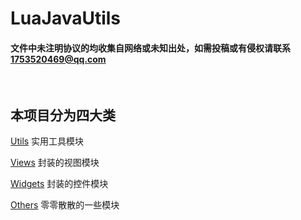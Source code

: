 # LuaJavaUtils
#### 文件中未注明协议的均收集自网络或未知出处，如需投稿或有侵权请联系[1753520469@qq.com](mailto:1753520469@qq.com)
<br>

## 本项目分为四大类

[Utils](https://github.com/smalldi/LuaJavaUtils/Utils) 实用工具模块

[Views](https://github.com/smalldi/LuaJavaUtils/Views) 封装的视图模块

[Widgets](https://github.com/smalldi/LuaJavaUtils/Widgets) 封装的控件模块

[Others](https://github.com/smalldi/LuaJavaUtils/Others) 零零散散的一些模块
